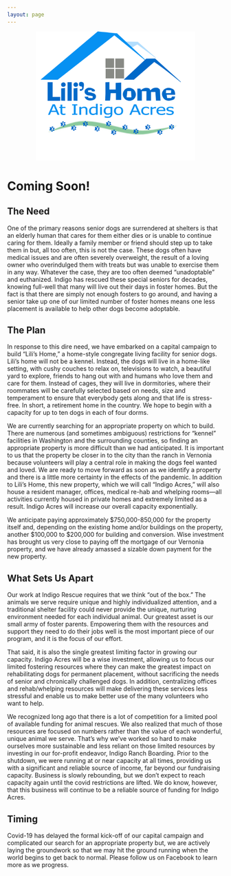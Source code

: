 ```yaml
---
layout: page
---
```

<p align="center">
    <img height="300" src="/assets/images/lili-s-home1.jpg">
</p>

# Coming Soon!

## The Need

One of the primary reasons senior dogs are surrendered at shelters is that an elderly human that cares for them either dies or is unable to continue caring for them.  Ideally a family member or friend should step up to take them in but, all too often, this is not the case.  These dogs often have medical issues and are often severely overweight, the result of a loving owner who overindulged them with treats but was unable to exercise them in any way.  Whatever the case, they are too often deemed “unadoptable” and euthanized.  Indigo has rescued these special seniors for decades, knowing full-well that many will live out their days in foster homes.  But the fact is that there are simply not enough fosters to go around, and having a senior take up one of our limited number of foster homes means one less placement is available to help other dogs become adoptable.

## The Plan

In response to this dire need, we have embarked on a capital campaign to build “Lili’s Home,” a home-style congregate living facility for senior dogs. Lili’s home will not be a kennel. Instead, the dogs will live in a home-like setting, with cushy couches to relax on, televisions to watch, a beautiful yard to explore, friends to hang out with and humans who love them and care for them. Instead of cages, they will live in dormitories, where their roommates will be carefully selected based on needs, size and temperament to ensure that everybody gets along and that life is stress-free. In short, a retirement home in the country. We hope to begin with a capacity for up to ten dogs in each of four dorms.

We are currently searching for an appropriate property on which to build. There are numerous (and sometimes ambiguous) restrictions for “kennel” facilities in Washington and the surrounding counties, so finding an appropriate property is more difficult than we had anticipated. It is important to us that the property be closer in to the city than the ranch in Vernonia because volunteers will play a central role in making the dogs feel wanted and loved. We are ready to move forward as soon as we identify a property and there is a little more certainty in the effects of the pandemic. In addition to Lili’s Home, this new property, which we will call “Indigo Acres,” will also house a resident manager, offices, medical re-hab and whelping rooms—all activities currently housed in private homes and extremely limited as a result. Indigo Acres will increase our overall capacity exponentially.

We anticipate paying approximately $750,000-850,000 for the property itself and, depending on the existing home and/or buildings on the property, another $100,000 to $200,000 for building and conversion. Wise investment has brought us very close to paying off the mortgage of our Vernonia property, and we have already amassed a sizable down payment for the new property.

## What Sets Us Apart

Our work at Indigo Rescue requires that we think “out of the box.”  The animals we serve require unique and highly individualized attention, and a traditional shelter facility could never provide the unique, nurturing environment needed for each individual animal.  Our greatest asset is our small army of foster parents.  Empowering them with the resources and support they need to do their jobs well is the most important piece of our program, and it is the focus of our effort. 

That said, it is also the single greatest limiting factor in growing our capacity.  Indigo Acres will be a wise investment, allowing us to focus our limited fostering resources where they can make the greatest impact on rehabilitating dogs for permanent placement, without sacrificing the needs of senior and chronically challenged dogs. In addition, centralizing offices and rehab/whelping resources will make delivering these services less stressful and enable us to make better use of the many volunteers who want to help.

We recognized long ago that there is a lot of competition for a limited pool of available funding for animal rescues.  We also realized that much of those resources are focused on numbers rather than the value of each wonderful, unique animal we serve. That’s why we’ve worked so hard to make ourselves more sustainable and less reliant on those limited resources by investing in our for-profit endeavor, Indigo Ranch Boarding.  Prior to the shutdown, we were running at or near capacity at all times, providing us with a significant and reliable source of income, far beyond our fundraising capacity.  Business is slowly rebounding, but we don’t expect to reach capacity again until the covid restrictions are lifted.  We do know, however, that this business will continue to be a reliable source of funding for Indigo Acres.

## Timing

Covid-19 has delayed the formal kick-off of our capital campaign and complicated our search for an appropriate property but, we are actively laying the groundwork so that we may hit the ground running when the world begins to get back to normal.  Please follow us on Facebook to learn more as we progress.

